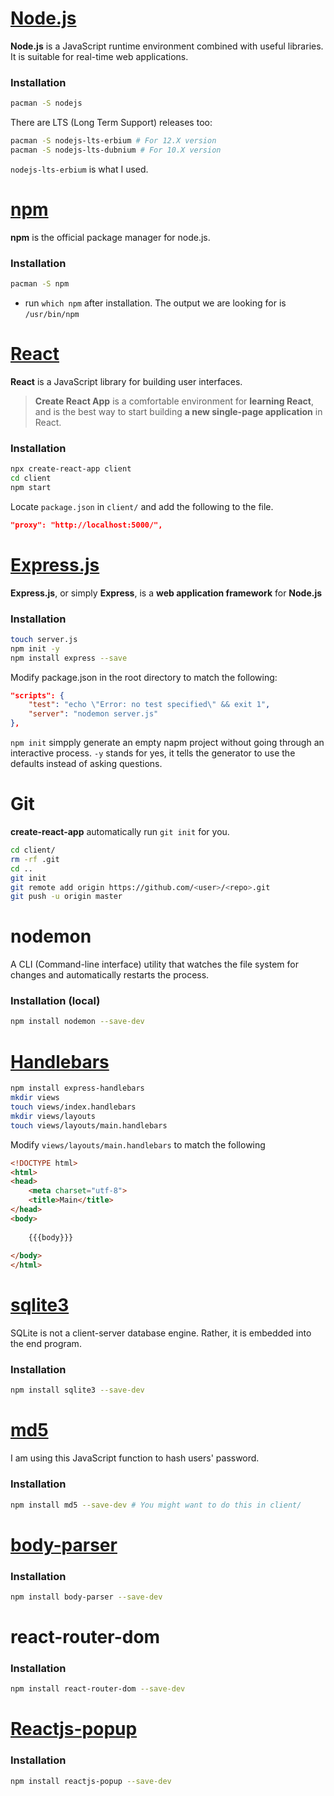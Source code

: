 # [Node.js](https://nodejs.org/en/)
**Node.js** is a JavaScript runtime environment combined with useful libraries. It is suitable for real-time web applications.
### Installation
```bash
pacman -S nodejs
```

There are LTS (Long Term Support) releases too:

```bash
pacman -S nodejs-lts-erbium # For 12.X version
pacman -S nodejs-lts-dubnium # For 10.X version
```

`nodejs-lts-erbium` is what I used.

# [npm](https://www.npmjs.com/) 
**npm** is the official package manager for node.js.
### Installation
```bash
pacman -S npm
```

* run `which npm` after installation. The output we are looking for is `/usr/bin/npm`

# [React](https://reactjs.org/)
**React** is a JavaScript library for building user interfaces.
> **Create React App** is a comfortable environment for **learning React**, and is the best way to start building **a new single-page application** in React.
### Installation
```bash
npx create-react-app client
cd client
npm start
```

Locate `package.json` in `client/` and add the following to the file.
```json
"proxy": "http://localhost:5000/",
```
# [Express.js](http://expressjs.com/)
**Express.js**, or simply **Express**, is a **web application framework** for **Node.js**

### Installation
```bash
touch server.js
npm init -y
npm install express --save
```

Modify package.json in the root directory to match the following:
```json
"scripts": {
    "test": "echo \"Error: no test specified\" && exit 1",
    "server": "nodemon server.js"
},
```

`npm init` simpply generate an empty napm project without going through an interactive process. `-y` stands for yes, it tells the generator to use the defaults instead of asking questions.

# Git
**create-react-app** automatically run `git init` for you.
```bash
cd client/
rm -rf .git
cd ..
git init
git remote add origin https://github.com/<user>/<repo>.git
git push -u origin master
```

# nodemon
A CLI (Command-line interface) utility that watches the file system for changes and automatically restarts the process.
### Installation (local)
```bash
npm install nodemon --save-dev
```

# [Handlebars](https://www.npmjs.com/package/express-handlebars)
```bash
npm install express-handlebars
mkdir views
touch views/index.handlebars
mkdir views/layouts
touch views/layouts/main.handlebars
```
Modify `views/layouts/main.handlebars` to match the following
```html
<!DOCTYPE html>
<html>
<head>
    <meta charset="utf-8">
    <title>Main</title>
</head>
<body>
 
    {{{body}}}
 
</body>
</html>
```

# [sqlite3](https://www.npmjs.com/package/sqlite3)
SQLite is not a client-server database engine. Rather, it is embedded into the end program.
### Installation
```bash
npm install sqlite3 --save-dev
```

# [md5](https://preview.npmjs.com/package/md5)
I am using this JavaScript function to hash users' password.
### Installation
```bash
npm install md5 --save-dev # You might want to do this in client/
```

# [body-parser](https://www.npmjs.com/package/body-parser)
### Installation
```bash
npm install body-parser --save-dev
```

# react-router-dom
### Installation
```bash
npm install react-router-dom --save-dev
```

# [Reactjs-popup](https://www.npmjs.com/package/reactjs-popup)
### Installation
```bash
npm install reactjs-popup --save-dev
```